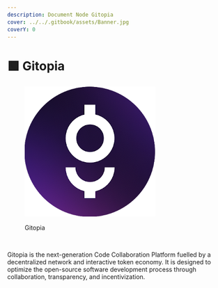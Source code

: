 ```yaml
---
description: Document Node Gitopia
cover: ../../.gitbook/assets/Banner.jpg
coverY: 0
---
```


# 🟩 Gitopia

<figure><img src="https://github.com/roomit-xyz/stake.roomit.xyz/blob/main/img/services/gitopia.png?raw=true" alt=""><figcaption><p>Gitopia</p></figcaption></figure>

<figure><img src="https://health.roomit.xyz/api/badge/120/status?style=for-the-badge" alt=""><figcaption></figcaption></figure>

Gitopia is the next-generation Code Collaboration Platform fuelled by a decentralized network and interactive token economy. It is designed to optimize the open-source software development process through collaboration, transparency, and incentivization.
